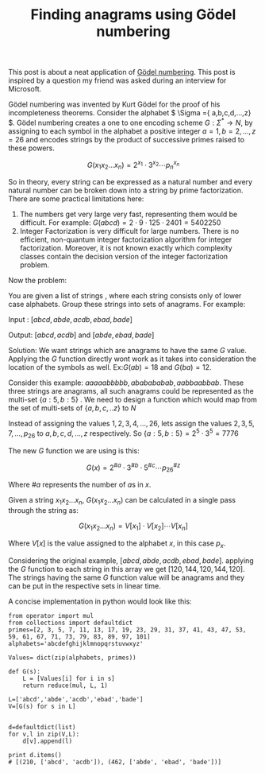 ﻿---
layout: post
title: Finding anagrams using Gödel numbering
published: true
---

This post is about a neat application of [Gödel numbering](https://en.wikipedia.org/wiki/G%C3%B6del_numbering). This post is inspired by a question my friend was asked during an interview for Microsoft. 


Gödel numbering was invented by Kurt Gödel for the proof of his incompleteness theorems. Consider the alphabet $ \Sigma =\{ a,b,c,d,...,z\} $. Gödel numbering creates a one to one encoding scheme $G: \Sigma^* \to N$, by assigning to each symbol in the alphabet a positive integer $a=1, b=2,...,z=26$ and encodes strings by the product of successive primes raised to these powers.


$$G(x_1x_2...x_n) = 2^{x_1} \cdot 3^{x_2} \cdots p_n^{x_n}$$


So in theory, every string can be expressed as a natural number and every natural number can be broken down into a string by prime factorization. There are some practical limitations here:


 1. The numbers get very large very fast, representing them would be difficult. For example: $G(abcd) = 2 \cdot 9 \cdot 125 \cdot 2401 = 5402250$
 2. Integer Factorization is very difficult for large numbers. There is no efficient, non-quantum integer factorization algorithm for integer factorization. Moreover, it is not known exactly which complexity classes contain the decision version of the integer factorization problem.

Now the problem:

You are given a list of strings , where each string consists only of lower case alphabets. Group these strings into sets of anagrams. For example:


Input : $[abcd,abde,acdb,ebad,bade]$


Output: $[abcd,acdb]$ and $[abde,ebad,bade]$

Solution:
We want strings which are anagrams to have the same $G$ value. Applying the $G$ function directly wont work as it takes into consideration the location of the symbols as well. Ex:$G(ab)=18$ and $G(ba)=12$.

Consider this example: $aaaaabbbbb,ababababab, aabbaabbab$. These three strings are anagrams, all such anagrams could be represented as the multi-set $\{a:5,b:5\}$ . We need to design a function which would map from the set of multi-sets of $\{a,b,c,..z\}$ to $N$

Instead of assigning the values $1,2,3,4,...,26$, lets assign the values $2,3,5,7,...,p_{26}$ to $a,b,c,d,...,z$ respectively. So $\{a:5,b:5\}=2^5\cdot3^5=7776$

The new $G$ function we are using is this:

$$
G(x) = 2^{ \#a} \cdot 3^{ \#b} \cdot 5^{ \#c} \cdots p_{26}^{\#z}
$$

Where $\#a$ represents the number of $a$s in $x$.

Given a string $x_1x_2...x_n$, $G(x_1x_2...x_n)$ can be calculated in a single pass through the string as:

$$G(x_1x_2...x_n) = V[x_1]\cdot V[x_2] \cdots V[x_n]$$

Where $V[x]$ is the value assigned to the alphabet $x$, in this case $p_x$.

Considering the original example,  $[abcd,abde,acdb,ebad,bade]$.
applying the $G$ function to each string in this array we get $[120,144,120,144,120]$.  The strings having the same $G$ function value will be anagrams and they can be put in the respective sets in linear time.

A concise implementation in python would look like this:

    from operator import mul
	from collections import defaultdict
	primes=[2, 3, 5, 7, 11, 13, 17, 19, 23, 29, 31, 37, 41, 43, 47, 53, 59, 61, 67, 71, 73, 79, 83, 89, 97, 101]
	alphabets='abcdefghijklmnopqrstuvwxyz'

	Values= dict(zip(alphabets, primes))

	def G(s):
		L = [Values[i] for i in s]
		return reduce(mul, L, 1)

	L=['abcd','abde','acdb','ebad','bade']
	V=[G(s) for s in L]


	d=defaultdict(list)
	for v,l in zip(V,L):
		d[v].append(l)

	print d.items()
	# [(210, ['abcd', 'acdb']), (462, ['abde', 'ebad', 'bade'])]
